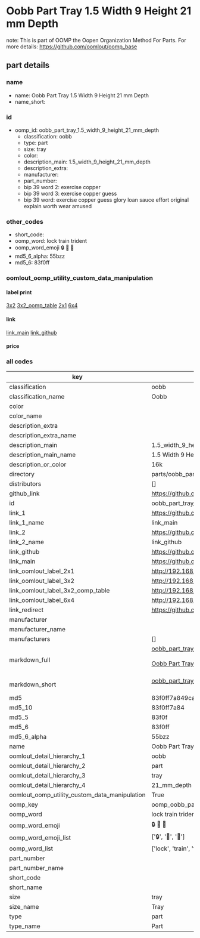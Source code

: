 # Oobb Part Tray 1.5 Width 9 Height 21 mm Depth  

note: This is part of OOMP the Oopen Organization Method For Parts. For more details: https://github.com/oomlout/oomp_base

##  part details
  







### name
* name: Oobb Part Tray 1.5 Width 9 Height 21 mm Depth
* name_short: 
### id
* oomp_id: oobb_part_tray_1.5_width_9_height_21_mm_depth
  * classification: oobb
  * type: part
  * size: tray
  * color: 
  * description_main: 1.5_width_9_height_21_mm_depth
  * description_extra: 
  * manufacturer: 
  * part_number: 
  * bip 39 word 2: exercise copper
  * bip 39 word 3: exercise copper guess
  * bip 39 word: exercise copper guess glory loan sauce effort original explain worth wear amused

### other_codes
* short_code: 
* oomp_word: lock train trident
* oomp_word_emoji :lock: :train: :trident:
* md5_6_alpha: 55bzz
* md5_6: 83f0ff






### oomlout_oomp_utility_custom_data_manipulation
#### label print
[3x2](http://192.168.1.245:1112/?label=oomp%2055bzz)
[3x2_oomp_table](http://192.168.1.108:1112/?label=oomp%2055bzz)
[2x1](http://192.168.1.242:1112/?label=oomp%2055bzz)
[6x4](http://192.168.1.55:1112/?label=oomp%2055bzz)    

#### link

[link_main](https://github.com/oomlout/oomlout_oomp_version_1_messy/tree/main/parts/oobb_part_tray_1.5_width_9_height_21_mm_depth) [link_github](https://github.com/oomlout/oomlout_oomp_version_1_messy/tree/main/parts/oobb_part_tray_1.5_width_9_height_21_mm_depth)                             

#### price







### all codes 
| key | value |  
| --- | --- |  
| classification | oobb |  
| classification_name | Oobb |  
| color |  |  
| color_name |  |  
| description_extra |  |  
| description_extra_name |  |  
| description_main | 1.5_width_9_height_21_mm_depth |  
| description_main_name | 1.5 Width 9 Height 21 mm Depth |  
| description_or_color | 16k |  
| directory | parts/oobb_part_tray_1.5_width_9_height_21_mm_depth |  
| distributors | [] |  
| github_link | https://github.com/oomlout/oomlout_oomp_part_src/tree/main/parts/oobb_part_tray_1.5_width_9_height_21_mm_depth |  
| id | oobb_part_tray_1.5_width_9_height_21_mm_depth |  
| link_1 | https://github.com/oomlout/oomlout_oomp_version_1_messy/tree/main/parts/oobb_part_tray_1.5_width_9_height_21_mm_depth |  
| link_1_name | link_main |  
| link_2 | https://github.com/oomlout/oomlout_oomp_version_1_messy/tree/main/parts/oobb_part_tray_1.5_width_9_height_21_mm_depth |  
| link_2_name | link_github |  
| link_github | https://github.com/oomlout/oomlout_oomp_version_1_messy/tree/main/parts/oobb_part_tray_1.5_width_9_height_21_mm_depth |  
| link_main | https://github.com/oomlout/oomlout_oomp_version_1_messy/tree/main/parts/oobb_part_tray_1.5_width_9_height_21_mm_depth |  
| link_oomlout_label_2x1 | http://192.168.1.242:1112/?label=oomp%2055bzz |  
| link_oomlout_label_3x2 | http://192.168.1.245:1112/?label=oomp%2055bzz |  
| link_oomlout_label_3x2_oomp_table | http://192.168.1.108:1112/?label=oomp%2055bzz |  
| link_oomlout_label_6x4 | http://192.168.1.55:1112/?label=oomp%2055bzz |  
| link_redirect | https://github.com/oomlout/oomlout_oomp_version_1_messy/tree/main/parts/oobb_part_tray_1.5_width_9_height_21_mm_depth |  
| manufacturer |  |  
| manufacturer_name |  |  
| manufacturers | [] |  
| markdown_full | [oobb_part_tray_1.5_width_9_height_21_mm_depth](none)<br>[](none)<br>[Oobb Part Tray 1.5 Width 9 Height 21 Mm Depth](none)<br><br> |  
| markdown_short | [oobb_part_tray_1.5_width_9_height_21_mm_depth](none)<br><br> |  
| md5 | 83f0ff7a849ca8d6fe418638cecbfa7a |  
| md5_10 | 83f0ff7a84 |  
| md5_5 | 83f0f |  
| md5_6 | 83f0ff |  
| md5_6_alpha | 55bzz |  
| name | Oobb Part Tray 1.5 Width 9 Height 21 mm Depth |  
| oomlout_detail_hierarchy_1 | oobb |  
| oomlout_detail_hierarchy_2 | part |  
| oomlout_detail_hierarchy_3 | tray |  
| oomlout_detail_hierarchy_4 | 21_mm_depth |  
| oomlout_oomp_utility_custom_data_manipulation | True |  
| oomp_key | oomp_oobb_part_tray_1.5_width_9_height_21_mm_depth |  
| oomp_word | lock train trident |  
| oomp_word_emoji | :lock: :train: :trident: |  
| oomp_word_emoji_list | [':lock:', ':train:', ':trident:'] |  
| oomp_word_list | ['lock', 'train', 'trident'] |  
| part_number |  |  
| part_number_name |  |  
| short_code |  |  
| short_name |  |  
| size | tray |  
| size_name | Tray |  
| type | part |  
| type_name | Part |  
